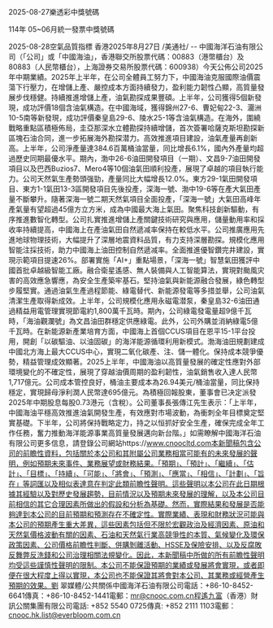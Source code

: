 
2025-08-27樂透彩中獎號碼

                                
114年 05~06月統一發票中獎號碼
                             
2025-08-28空氣品質指標
                              香港2025年8月27日 /美通社/ -- 中國海洋石油有限公司（「公司」或「中國海油」，香港聯交所股票代碼：00883（港幣櫃台）及80883（人民幣櫃台），上海證券交易所股票代碼：600938）今天公佈公司2025年中期業績。2025年上半年，在公司全體員工努力下，中國海油克服國際油價震蕩下行壓力，在增儲上產、嚴控成本方面持續發力，盈利能力韌性凸顯，高質量發展步伐穩健。持續推進增儲上產，油氣勘探成果豐碩。上半年，公司獲得5個新發現，成功評價18個含油氣構造。在中國海域，獲得錦州27-6、曹妃甸22-3、潿洲10-5南等新發現，成功評價秦皇島29-6、陵水25-1等含油氣構造。在海外，圍繞戰略重點區積極佈局，圭亞那深水立體勘探持續增儲，首次簽署哈薩克斯坦勘探新區塊石油合同，進一步拓展海外勘探潜力。高效推進項目建設，油氣產量再創新高。上半年，公司淨產量達384.6百萬桶油當量，同比增長6.1%，國內外產量均超過歷史同期最優水平。期內，渤中26-6油田開發項目（一期）、文昌9-7油田開發項目以及巴西Buzios7、Mero4等10個油氣田順利投產，展現了卓越的項目執行能力。公司天然氣生產勢頭强勁，產量同比大幅增長12.0%。東方29-1氣田開發項目、東方1-1氣田13-3區開發項目先後投產，深海一號、渤中19-6等在產大氣田產量不斷攀升。隨著深海一號二期天然氣項目全面投產，「深海一號」大氣田高峰年產氣量有望超過45億方立方米，成為中國最大海上氣田。聚焦科技創新驅動，有序推進數智化轉型。公司扎實推進增儲上產關鍵技術研究與應用，儲量動用率和採收率持續提高，中國海上在產油氣田自然遞减率保持在較低水平。公司推廣應用先進地球物理技術，大幅提升了深層地震資料品質，有力支持深層勘探。規模化應用智能注採技術，助力中國海上油田控制自然遞减率。全面推進優智鑽完井建設，實現示範項目提速26%。部署實施「AI+」重點場景，「深海一號」智慧氣田獲評中國首批卓越級智能工廠。融合衛星遙感、無人裝備與人工智能算法，實現對颱風灾害的高效應急響應，為安全生產築牢基石。堅持油氣與新能源融合發展，綠色轉型步履堅實。通過油氣生產過程節能、綠電替代、新能源發電等多措並舉，公司油氣清潔生產取得新成效。上半年，公司規模化應用永磁電潜泵，秦皇島32-6油田通過精益用電管理實現節電約1,800萬千瓦時。期內，公司綠電發電量超9億千瓦時，「海油觀瀾號」為文昌油田群穩定供應綠電。此外，公司外購並消納綠電5億千瓦時。在新能源新產業培育方面，中國海上首個CCUS項目在恩平15-1平台投用，開創「以碳驅油、以油固碳」的海洋能源循環利用新模式。渤海油田規劃建成中國北方海上最大CCUS中心，實現二氧化碳產、注、儲一體化。保持成本競爭優勢，精益管理成效顯著。2025上半年，中國海油以高質量發展的確定性應對外部環境變化的不確定性，展現了穿越油價周期的盈利韌性，油氣銷售收入達人民幣1,717億元。公司成本管控良好，桶油主要成本為26.94美元/桶油當量，同比保持穩定，實現歸母淨利潤人民幣達695億元。為積極回報股東，董事會已决定派發2025年中期股息每股0.73港元（含稅）。公司董事長張傳江先生表示：「上半年，中國海油平穩高效推進油氣開發生產，有效應對市場波動，為衝刺全年目標奠定堅實基礎。下半年，公司將保持戰略定力，持之以恒抓好安全生產，確保完成全年工作任務，奮力推動海洋能源事業高質量發展邁向新台階。」如需瞭解中國海洋石油有限公司更多信息，請登錄公司網站https://www.cnoocltd.com本新聞稿包含公司的前瞻性資料，包括關於本公司和其附屬公司業務相當可能有的未來發展的聲明，例如預期未來事件、業務展望或財務結果。「預期」、「預計」、「繼續」、「估計」、「目標」、「持續」、「可能」、「將會」、「預測」、「應當」、「相信」、「計劃」、「旨在」等詞匯以及相似表達意在判定此類前瞻性聲明。這些聲明以本公司在此日期根據其經驗以及對歷史發展趨勢，目前情況以及預期未來發展的理解，以及本公司目前相信的其它合理因素所做出的假設和分析為基礎。然而，實際結果和發展是否能夠達到本公司的目前預期和預測存在不確定性。實際業績、表現和財務狀況可能與本公司的預期產生重大差異，這些因素包括但不限於宏觀政治及經濟因素、原油和天然氣價格波動有關的因素、石油和天然氣行業高競爭性的本質、氣候變化及環保政策因素、公司價格前瞻性判斷、併購剝離活動、HSSE及保險安排、以及反腐敗反舞弊反洗錢和公司治理相關法規變化。因此，本新聞稿中所做的所有前瞻性聲明均受這些謹慎性聲明的限制。本公司不能保證預期的業績或發展將會實現，或者即便在很大程度上得以實現，本公司也不能保證其將會對本公司、其業務或經營產生預期的效果。劉 翠媒體/公共關係中國海洋石油有限公司電話：+86-10-8452-6641傳真：+86-10-8452-1441電郵：mr@cnooc.com.cn程遙九富（香港）財訊公關集團有限公司電話: +852 5540 0725傳真: +852 2111 1103電郵：cnooc.hk.list@everbloom.com.cn